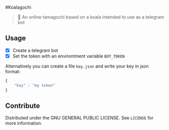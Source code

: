 #Koalagochi 

>   :koala: An online tamagochi based on a koala intended to use as a telegram bot

##  Usage

-   [x]   Create a telegram bot 
-   [x]   Set the token with an environtment variable `BOT_TOKEN`

Alternatively you can create a file `key.json` and write your key in json format:
```javascript
{
    "key" : "my token"    
}
```

##  Contribute

Distributed under the GNU GENERAL PUBLIC LICENSE. See ``LICENSE`` for more information.
